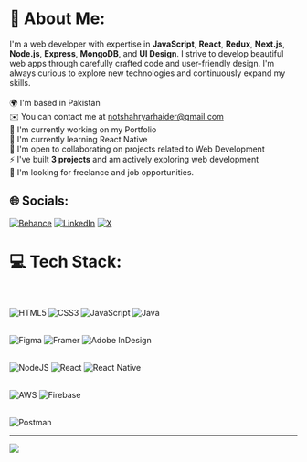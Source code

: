 # 💫 About Me:
I'm a web developer with expertise in **JavaScript**, **React**, **Redux**, **Next.js**, **Node.js**, **Express**, **MongoDB**, and **UI Design**. I strive to develop beautiful web apps through carefully crafted code and user-friendly design. I'm always curious to explore new technologies and continuously expand my skills.<br><br>🌍 I'm based in Pakistan<br>✉️ You can contact me at notshahryarhaider@gmail.com<br>🚀 I'm currently working on my Portfolio<br>🧠 I'm currently learning React Native<br>🤝 I'm open to collaborating on projects related to Web Development<br>⚡ I've built **3 projects** and am actively exploring web development<br>💼 I'm looking for freelance and job opportunities.



## 🌐 Socials:
[![Behance](https://img.shields.io/badge/Behance-1769ff?logo=behance&logoColor=white)](https://behance.net/@shahryarhaider) [![LinkedIn](https://img.shields.io/badge/LinkedIn-%230077B5.svg?logo=linkedin&logoColor=white)](https://linkedin.com/in/@yarhaider) [![X](https://img.shields.io/badge/X-black.svg?logo=X&logoColor=white)](https://x.com/@ShahryarCanCode) 

# 💻 Tech Stack:<br><br>

![HTML5](https://img.shields.io/badge/html5-%23E34F26.svg?style=for-the-badge&logo=html5&logoColor=white)  ![CSS3](https://img.shields.io/badge/css3-%231572B6.svg?style=for-the-badge&logo=css3&logoColor=white)  ![JavaScript](https://img.shields.io/badge/javascript-%23323330.svg?style=for-the-badge&logo=javascript&logoColor=%23F7DF1E)  ![Java](https://img.shields.io/badge/java-%23ED8B00.svg?style=for-the-badge&logo=openjdk&logoColor=white)  
<br>

![Figma](https://img.shields.io/badge/figma-%23F24E1E.svg?style=for-the-badge&logo=figma&logoColor=white)  ![Framer](https://img.shields.io/badge/Framer-black?style=for-the-badge&logo=framer&logoColor=blue)  ![Adobe InDesign](https://img.shields.io/badge/Adobe%20InDesign-49021F?style=for-the-badge&logo=adobeindesign&logoColor=FF3366)  
<br>

![NodeJS](https://img.shields.io/badge/node.js-6DA55F?style=for-the-badge&logo=node.js&logoColor=white)  ![React](https://img.shields.io/badge/react-%2320232a.svg?style=for-the-badge&logo=react&logoColor=%2361DAFB)  ![React Native](https://img.shields.io/badge/react_native-%2320232a.svg?style=for-the-badge&logo=react&logoColor=%2361DAFB)  
<br>

![AWS](https://img.shields.io/badge/AWS-%23FF9900.svg?style=for-the-badge&logo=amazon-aws&logoColor=white)  ![Firebase](https://img.shields.io/badge/firebase-%23039BE5.svg?style=for-the-badge&logo=firebase)  
<br>

![Postman](https://img.shields.io/badge/Postman-FF6C37?style=for-the-badge&logo=postman&logoColor=white)  


---
[![](https://visitcount.itsvg.in/api?id=ShahryarHaider&icon=0&color=0)](https://visitcount.itsvg.in)

<!-- Proudly created with GPRM ( https://gprm.itsvg.in ) -->
